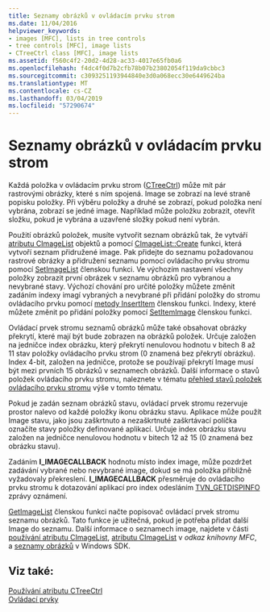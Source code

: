 ```yaml
---
title: Seznamy obrázků v ovládacím prvku strom
ms.date: 11/04/2016
helpviewer_keywords:
- images [MFC], lists in tree controls
- tree controls [MFC], image lists
- CTreeCtrl class [MFC], image lists
ms.assetid: f560c4f2-20d2-4d28-ac33-4017e65fb0a6
ms.openlocfilehash: f4dc4f0d7b2cfb78b07b23802054f119da9cbbc3
ms.sourcegitcommit: c3093251193944840e3d0a068ecc30e6449624ba
ms.translationtype: MT
ms.contentlocale: cs-CZ
ms.lasthandoff: 03/04/2019
ms.locfileid: "57290674"
---
```

# <a name="tree-control-image-lists"></a>Seznamy obrázků v ovládacím prvku strom

Každá položka v ovládacím prvku strom ([CTreeCtrl](../mfc/reference/ctreectrl-class.md)) může mít pár rastrovými obrázky, které s ním spojená. Image se zobrazí na levé straně popisku položky. Při výběru položky a druhé se zobrazí, pokud položka není vybrána, zobrazí se jedné image. Například může položku zobrazit, otevřít složku, pokud je vybrána a uzavřené složky pokud není vybrán.

Použití obrázků položek, musíte vytvořit seznam obrázků tak, že vytváří [atributu CImageList](../mfc/reference/cimagelist-class.md) objektů a pomocí [CImageList::Create](../mfc/reference/cimagelist-class.md#create) funkci, která vytvoří seznam přidružené image. Pak přidejte do seznamu požadovanou rastrové obrázky a přidružení seznamu pomocí ovládacího prvku stromu pomocí [SetImageList](../mfc/reference/ctreectrl-class.md#setimagelist) členskou funkci. Ve výchozím nastavení všechny položky zobrazit první obrázek v seznamu obrázků pro vybranou a nevybrané stavy. Výchozí chování pro určité položky můžete změnit zadáním indexy imagí vybraných a nevybrané při přidání položky do stromu ovládacího prvku pomocí [metody InsertItem](../mfc/reference/ctreectrl-class.md#insertitem) členskou funkci. Indexy, které můžete změnit po přidání položky pomocí [SetItemImage](../mfc/reference/ctreectrl-class.md#setitemimage) členskou funkci.

Ovládací prvek stromu seznamů obrázků může také obsahovat obrázky překrytí, které mají být bude zobrazen na obrázků položek. Určuje založen na jedničce index obrázku, který překrytí nenulovou hodnotu v bitech 8 až 11 stav položky ovládacího prvku strom (0 znamená bez překrytí obrázku). Index 4-bit, založen na jedničce, protože se používají překrytí Image musí být mezi prvních 15 obrázků v seznamech obrázků. Další informace o stavů položek ovládacího prvku stromu, naleznete v tématu [přehled stavů položek ovládacího prvku stromu](../mfc/tree-control-item-states-overview.md) výše v tomto tématu.

Pokud je zadán seznam obrázků stavu, ovládací prvek stromu rezervuje prostor nalevo od každé položky ikonu obrázku stavu. Aplikace může použít Image stavu, jako jsou zaškrtnuto a nezaškrtnuté zaškrtávací políčka označíte stavy položky definované aplikací. Určuje index obrázku stavu založen na jedničce nenulovou hodnotu v bitech 12 až 15 (0 znamená bez obrázku stavu).

Zadáním **I_IMAGECALLBACK** hodnotu místo index image, může pozdržet zadávání vybrané nebo nevybrané image, dokud se má položka přibližně vyžadovaly překreslení. **I_IMAGECALLBACK** přesměruje do ovládacího prvku stromu k dotazování aplikací pro index odesláním [TVN_GETDISPINFO](/windows/desktop/Controls/tvn-getdispinfo) zprávy oznámení.

[GetImageList](../mfc/reference/ctreectrl-class.md#getimagelist) členskou funkci načte popisovač ovládací prvek stromu seznamu obrázků. Tato funkce je užitečná, pokud je potřeba přidat další Image do seznamu. Další informace o seznamech image, najdete v části [používání atributu CImageList](../mfc/using-cimagelist.md), [atributu CImageList](../mfc/reference/cimagelist-class.md) v *odkaz knihovny MFC*, a [seznamy obrázků](/windows/desktop/controls/image-lists) v Windows SDK.

## <a name="see-also"></a>Viz také:

[Používání atributu CTreeCtrl](../mfc/using-ctreectrl.md)<br/>
[Ovládací prvky](../mfc/controls-mfc.md)
